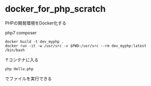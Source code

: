 # docker_for_php_scratch

PHPの開発環境をDocker化する

php7
composer

```
docker build -t dev_myphp .
docker run -it -w /usr/src -v $PWD:/usr/src --rm dev_myphp:latest /bin/bash
```

↑コンテナに入る

```
php Hello.php
```
でファイルを実行できる
